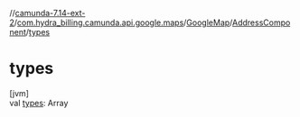 //[camunda-7.14-ext-2](../../../../index.md)/[com.hydra_billing.camunda.api.google.maps](../../index.md)/[GoogleMap](../index.md)/[AddressComponent](index.md)/[types](types.md)

# types

[jvm]\
val [types](types.md): Array<String>

